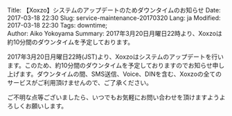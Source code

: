 Title: 【Xoxzo】システムのアップデートのためダウンタイムのお知らせ
Date: 2017-03-18 22:30
Slug: service-maintenance-20170320
Lang: ja
Modified: 2017-03-18 22:30
Tags: downtime;  
Author: Aiko Yokoyama
Summary: 2017年3月20日月曜日22時より、Xoxzoは約10分間のダウンタイムを予定しております。

2017年3月20日月曜日22時(JST)より、Xoxzoはシステムのアップデートを行います。このため、約10分間のダウンタイムを予定しておりますのでお知らせ申し上げます。ダウンタイムの間、SMS送信、Voice、DINを含む、Xoxzoの全てのサービスがご利用頂けませんので、ご了承ください。

ご不明な点等ございましたら、いつでもお気軽にお問い合わせを頂けますようよろしくお願いします。
